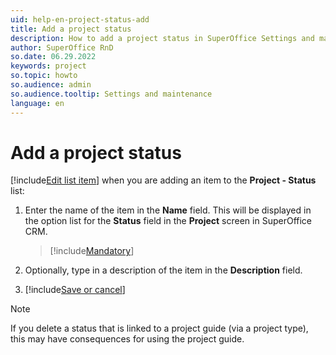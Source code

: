 ```yaml
---
uid: help-en-project-status-add
title: Add a project status
description: How to add a project status in SuperOffice Settings and maintenance
author: SuperOffice RnD
so.date: 06.29.2022
keywords: project
so.topic: howto
so.audience: admin
so.audience.tooltip: Settings and maintenance
language: en
---
```


# Add a project status

[!include[Edit list item](includes/edit-list-item.md)] when you are adding an item to the **Project - Status** list:

1. Enter the name of the item in the **Name** field. This will be displayed in the option list for the **Status** field in the **Project** screen in SuperOffice CRM.

    > [!include[Mandatory](includes/note-mandatory-field.md)]

2. Optionally, type in a description of the item in the **Description** field.

3. [!include[Save or cancel](includes/save-or-cancel.md)]

> [!NOTE]
> If you delete a status that is linked to a project guide (via a project type), this may have consequences for using the project guide.
